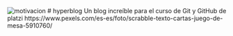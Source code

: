 <img id="love" src="https://www.pexels.com/es-es/foto/scrabble-texto-cartas-juego-de-mesa-5910760/" alt="motivacion">
# hyperblog
Un blog increíble para el curso de Git y GitHub de platzi
https://www.pexels.com/es-es/foto/scrabble-texto-cartas-juego-de-mesa-5910760/